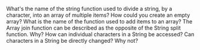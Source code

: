 What's the name of the string function used to divide a string, by a character, into an array of multiple items?
How could you create an empty array?
What is the name of the function used to add items to an array?
The Array join function can be described as the opposite of the String split function. Why?
How can individual characters in a String be accessed?
Can characters in a String be directly changed? Why not?
